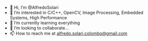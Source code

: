 - 👋 Hi, I’m @AlfredoSolari
- 👀 I’m interested in C/C++, OpenCV, Image Processing, Embedded Systems, High Performance
- 🌱 I’m currently learning everything
- 💞️ I’m looking to collaborate... 
- 📫 How to reach me at alfredo.solari.colombo@gmail.com

<!---
AlfredoSolari/AlfredoSolari is a ✨ special ✨ repository because its `README.md` (this file) appears on your GitHub profile.
You can click the Preview link to take a look at your changes.
--->
